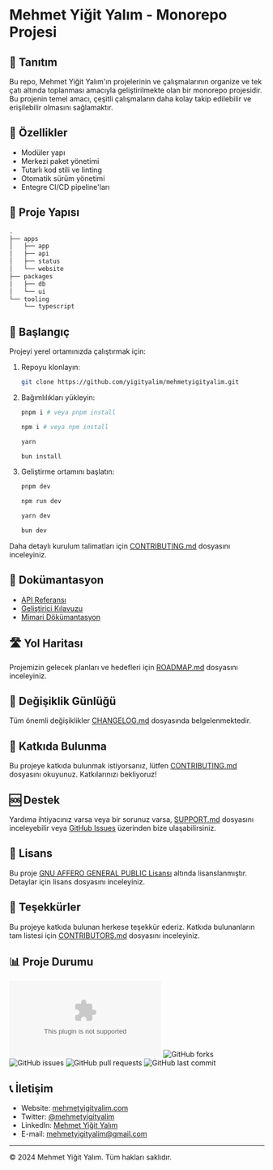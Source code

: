 # Mehmet Yiğit Yalım - Monorepo Projesi

## 📌 Tanıtım

Bu repo, Mehmet Yiğit Yalım'ın projelerinin ve çalışmalarının organize ve tek çatı altında toplanması amacıyla geliştirilmekte olan bir monorepo projesidir. Bu projenin temel amacı, çeşitli çalışmaların daha kolay takip edilebilir ve erişilebilir olmasını sağlamaktır.

## 🌟 Özellikler

- Modüler yapı
- Merkezi paket yönetimi
- Tutarlı kod stili ve linting
- Otomatik sürüm yönetimi
- Entegre CI/CD pipeline'ları

## 📁 Proje Yapısı

```markdown
.
├── apps
│   ├── app
│   ├── api
│   ├── status
│   └── website
├── packages
│   ├── db
│   └── ui
└── tooling
    └── typescript
```

## 🚀 Başlangıç

Projeyi yerel ortamınızda çalıştırmak için:

1. Repoyu klonlayın:

    ```bash
    git clone https://github.com/yigityalim/mehmetyigityalim.git
    ```

2. Bağımlılıkları yükleyin:

    ```bash
    pnpm i # veya pnpm install

    npm i # veya npm install

    yarn

    bun install
    ```

3. Geliştirme ortamını başlatın:

    ```bash
    pnpm dev

    npm run dev

    yarn dev

    bun dev
    ```

Daha detaylı kurulum talimatları için [CONTRIBUTING.md](./CONTRIBUTING.md) dosyasını inceleyiniz.

## 📘 Dokümantasyon

- [API Referansı](./docs/api-reference.md)
- [Geliştirici Kılavuzu](./docs/developer-guide.md)
- [Mimari Dökümantasyon](./docs/architecture.md)

## 🛣 Yol Haritası

Projemizin gelecek planları ve hedefleri için [ROADMAP.md](./ROADMAP.md) dosyasını inceleyiniz.

## 📜 Değişiklik Günlüğü

Tüm önemli değişiklikler [CHANGELOG.md](./CHANGELOG.md) dosyasında belgelenmektedir.

## 🤝 Katkıda Bulunma

Bu projeye katkıda bulunmak istiyorsanız, lütfen [CONTRIBUTING.md](./CONTRIBUTING.md) dosyasını okuyunuz. Katkılarınızı bekliyoruz!

## 🆘 Destek

Yardıma ihtiyacınız varsa veya bir sorunuz varsa, [SUPPORT.md](./SUPPORT.md) dosyasını inceleyebilir veya [GitHub Issues](https://github.com/yigityalim/mehmetyigityalim/issues) üzerinden bize ulaşabilirsiniz.

## 📄 Lisans

Bu proje [GNU AFFERO GENERAL PUBLIC Lisansı](./LICENSE) altında lisanslanmıştır. Detaylar için lisans dosyasını inceleyiniz.

## 🙏 Teşekkürler

Bu projeye katkıda bulunan herkese teşekkür ederiz. Katkıda bulunanların tam listesi için [CONTRIBUTORS.md](./CONTRIBUTORS.md) dosyasını inceleyiniz.

## 📊 Proje Durumu

![GitHub stars](https://img.shields.io/github/stars/yigityalim/mehmetyigityalim.com?style=social)
![GitHub forks](https://img.shields.io/github/forks/yigityalim/mehmetyigityalim?style=social)
![GitHub issues](https://img.shields.io/github/issues/yigityalim/mehmetyigityalim)
![GitHub pull requests](https://img.shields.io/github/issues-pr/yigityalim/mehmetyigityalim)
![GitHub last commit](https://img.shields.io/github/last-commit/yigityalim/mehmetyigityalim)

## 📞 İletişim

- Website: [mehmetyigityalim.com](https://mehmetyigityalim.com)
- Twitter: [@mehmetyigityalim](https://twitter.com/yigityalim)
- LinkedIn: [Mehmet Yiğit Yalım](https://www.linkedin.com/in/mehmetyigityalim/)
- E-mail: [mehmetyigityalim@gmail.com](mailto:mehmetyigityalim@gmail.com)

---

© 2024 Mehmet Yiğit Yalım. Tüm hakları saklıdır.
